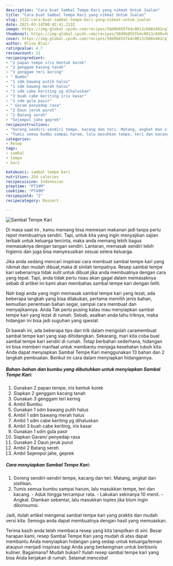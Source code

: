 ```yaml
---
description: "Cara buat Sambal Tempe Kari yang nikmat Untuk Jualan"
title: "Cara buat Sambal Tempe Kari yang nikmat Untuk Jualan"
slug: 1122-cara-buat-sambal-tempe-kari-yang-nikmat-untuk-jualan
date: 2021-03-14T08:42:41.213Z
image: https://img-global.cpcdn.com/recipes/58d9b855fb4c0013/680x482cq70/sambal-tempe-kari-foto-resep-utama.jpg
thumbnail: https://img-global.cpcdn.com/recipes/58d9b855fb4c0013/680x482cq70/sambal-tempe-kari-foto-resep-utama.jpg
cover: https://img-global.cpcdn.com/recipes/58d9b855fb4c0013/680x482cq70/sambal-tempe-kari-foto-resep-utama.jpg
author: Olive Blair
ratingvalue: 4.7
reviewcount: 12
recipeingredient:
- "2 papan tempe iris bentuk korek"
- "2 genggam kacang tanah"
- "3 genggam teri kering"
- " Bumbu"
- "1 sdm bawang putih halus"
- "1 sdm bawang merah halus"
- "1 sdm cabe keriting yg dihaluskan"
- "3 buah cabe keriting iris kasar"
- "1 sdm gula pasir"
- " Garam penyedap rasa"
- "2 Daun jeruk purut"
- "2 Batang sereh"
- "Sejempol jahe geprek"
recipeinstructions:
- "Goreng sendiri-sendiri tempe, kacang dan teri. Matang, angkat dan sisihkan."
- "Tumis semua bumbu sampai harum, lalu masukkan tempe, teri dan kacang.  Aduk hingga tercampur rata.  Lakukan sekiranya 10 menit.  Angkat. Diamkan sebentar, lalu masukkan toples jika blum ingin dikonsumsi."
categories:
- Resep
tags:
- sambal
- tempe
- kari

katakunci: sambal tempe kari 
nutrition: 254 calories
recipecuisine: Indonesian
preptime: "PT34M"
cooktime: "PT49M"
recipeyield: "2"
recipecategory: Dessert

---
```



![Sambal Tempe Kari](https://img-global.cpcdn.com/recipes/58d9b855fb4c0013/680x482cq70/sambal-tempe-kari-foto-resep-utama.jpg)

Di masa  saat ini , kamu memang bisa memesan makanan jadi tanpa perlu repot membuatnya sendiri. Tapi, untuk kita yang ingin menyajikan sajian terbaik untuk keluarga tercinta, maka anda memang lebih bagus memasaknya dengan tangan sendiri. Lantaran, memasak sendiri lebih higienis dan juga bisa menyesuaikan sesuai selera keluarga.

Jika anda sedang mencari inspirasi cara membuat sambal tempe kari yang nikmat dan mudah dibuat,maka di sinilah tempatnya. Resep sambal tempe kari  sebenarnya tidak sulit untuk dibuat jika anda membuatnya dengan cara yang tepat. Tapi, anda tidak perlu risau akan gagal dalam memasaknya 
sebab di artikel ini kami akan membahas sambal tempe kari dengan teliti.  



Nah bagi anda yang ingin memasak sambal tempe kari yang lezat, ada beberapa langkah yang bisa dilakukan, pertama memilih jenis bahan, kemudian penentuan bahan segar, sampai cara membuat dan menyajikannya. Anda Tak perlu pusing kalau mau menyiapkan sambal tempe kari yang lezat di rumah. Sebab, asalkan anda  tahu triknya, maka hidangan ini bisa jadi suguhan yang spesial.

Di bawah ini, ada beberapa tips dan trik dalam mengolah caramembuat sambal tempe kari yang siap dihidangkan. Sekarang, mari kita coba buat sambal tempe kari sendiri di rumah. Tetap berbahan sederhana, hidangan ini bisa memberi manfaat untuk membantu menjaga kesehatan tubuh kita. Anda dapat menyiapkan Sambal Tempe Kari menggunakan 13 bahan dan 2 langkah pembuatan. Berikut ini cara dalam menyiapkan hidangannya.

<!--inarticleads1-->

##### Bahan-bahan dan bumbu yang dibutuhkan untuk menyiapkan Sambal Tempe Kari:

1. Gunakan 2 papan tempe, iris bentuk korek
1. Siapkan 2 genggam kacang tanah
1. Gunakan 3 genggam teri kering
1. Ambil  Bumbu:
1. Gunakan 1 sdm bawang putih halus
1. Ambil 1 sdm bawang merah halus
1. Ambil 1 sdm cabe keriting yg dihaluskan
1. Ambil 3 buah cabe keriting, iris kasar
1. Gunakan 1 sdm gula pasir
1. Siapkan  Garam/ penyedap rasa
1. Gunakan 2 Daun jeruk purut
1. Ambil 2 Batang sereh
1. Ambil Sejempol jahe, geprek




<!--inarticleads2-->

##### Cara menyiapkan Sambal Tempe Kari:

1. Goreng sendiri-sendiri tempe, kacang dan teri. Matang, angkat dan sisihkan.
1. Tumis semua bumbu sampai harum, lalu masukkan tempe, teri dan kacang.  - Aduk hingga tercampur rata.  - Lakukan sekiranya 10 menit.  - Angkat. Diamkan sebentar, lalu masukkan toples jika blum ingin dikonsumsi.




Jadi, itulah artikel mengenai  sambal tempe kari  yang praktis dan mudah versi kita. Semoga anda dapat membuatnya dengan hasil yang memuaskan. 

Terima kasih anda telah membaca resep yang kita tampilkan di sini. Besar harapan kami, resep  Sambal Tempe Kari yang mudah di atas dapat membantu Anda menyiapkan hidangan yang sedap untuk keluarga/teman ataupun menjadi inspirasi bagi Anda yang berkeinginan untuk berbisnis kuliner. Bagaimana? Mudah bukan? Itulah resep sambal tempe kari yang bisa Anda kerjakan di rumah. Selamat mencoba!

